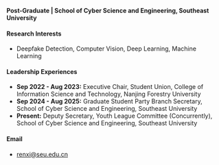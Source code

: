 <strong>Post-Graduate | School of Cyber Science and Engineering, Southeast University</strong>

#### Research Interests
- Deepfake Detection, Computer Vision, Deep Learning, Machine Learning

#### ​Leadership Experiences
- <strong>Sep 2022 - Aug 2023:</strong> Executive Chair, Student Union, College of Information Science and Technology, Nanjing Forestry University
- <strong>Sep 2024 - Aug 2025:</strong> Graduate Student Party Branch Secretary, School of Cyber Science and Engineering, Southeast University
- <strong>Present:</strong> Deputy Secretary, Youth League Committee (Concurrently), School of Cyber Science and Engineering, Southeast University

#### Email
- renxi@seu.edu.cn



